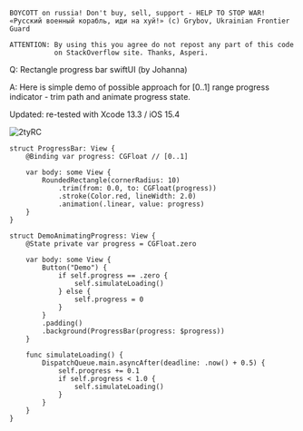 ```
BOYCOTT on russia! Don't buy, sell, support - HELP TO STOP WAR!
«Русский военный корабль, иди на хуй!» (c) Grybov, Ukrainian Frontier Guard

ATTENTION: By using this you agree do not repost any part of this code
           on StackOverflow site. Thanks, Asperi.
```

Q: Rectangle progress bar swiftUI (by Johanna)

A: Here is simple demo of possible approach for [0..1] range progress indicator - 
trim path and animate progress state.

Updated: re-tested with Xcode 13.3 / iOS 15.4

![2tyRC](https://user-images.githubusercontent.com/62171579/166879467-afecc754-677e-4e2d-96b8-0520c0a6d474.gif)

```
struct ProgressBar: View {
    @Binding var progress: CGFloat // [0..1]

    var body: some View {
        RoundedRectangle(cornerRadius: 10)
            .trim(from: 0.0, to: CGFloat(progress))
            .stroke(Color.red, lineWidth: 2.0)
            .animation(.linear, value: progress)
    }
}

struct DemoAnimatingProgress: View {
    @State private var progress = CGFloat.zero

    var body: some View {
        Button("Demo") {
            if self.progress == .zero {
                self.simulateLoading()
            } else {
                self.progress = 0
            }
        }
        .padding()
        .background(ProgressBar(progress: $progress))
    }

    func simulateLoading() {
        DispatchQueue.main.asyncAfter(deadline: .now() + 0.5) {
            self.progress += 0.1
            if self.progress < 1.0 {
                self.simulateLoading()
            }
        }
    }
}
```

